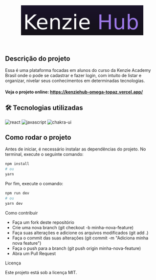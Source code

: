 <br/>
<div align="center">

  <img src="./preview/logo.png" width="400" alt="Kenzie Hub">

<br/></div>


## Descrição do projeto

Essa é uma plataforma focadas em alunos do curso da Kenzie Academy Brasil onde o pode se cadastrar e fazer login, com intuito de listar e organizar, nivelar seus conhecimentos em determinadas tecnologias. 

#### Veja o projeto online: https://kenziehub-omega-topaz.vercel.app/


## 🛠 Tecnologias utilizadas

![react][react] ![javascript][javascript] ![chakra-ui][chakra-ui]

[react]: https://img.shields.io/badge/react-1E4174?style=for-the-badge&logo=react&logoColor=white

[javascript]: https://img.shields.io/badge/javascript-1E4174?style=for-the-badge&logo=javascript&logoColor=white

[chakra-ui]: https://img.shields.io/badge/chakra_ui-1E4174?style=for-the-badge&logo=chakra-ui&logoColor=white



## Como rodar o projeto

Antes de iniciar, é necessário instalar as dependências do projeto. No terminal, execute o seguinte comando:

```bash
npm install
# ou
yarn

```

Por fim, execute o comando:

```bash
npm run dev
# ou
yarn dev
```

Como contribuir

- Faça um fork deste repositório
- Crie uma nova branch (git checkout -b minha-nova-feature)
- Faça suas alterações e adicione os arquivos modificados (git add .)
- Faça o commit das suas alterações (git commit -m "Adiciona minha nova feature")
- Faça o push para a branch (git push origin minha-nova-feature)
- Abra um Pull Request

Licença

Este projeto está sob a licença MIT.

